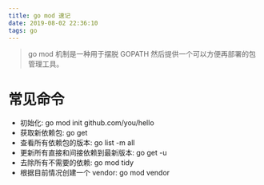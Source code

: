 ```yaml
---
title: go mod 速记
date: 2019-08-02 22:36:10
tags: go
---
```

> go mod 机制是一种用于摆脱 GOPATH 然后提供一个可以方便再部署的包管理工具。

# 常见命令
* 初始化: go mod init github.com/you/hello
* 获取新依赖包: go get
* 查看所有依赖包的版本: go list -m all
* 更新所有直接和间接依赖到最新版本: go get -u
* 去除所有不需要的依赖: go mod tidy
* 根据目前情况创建一个 vendor: go mod vendor